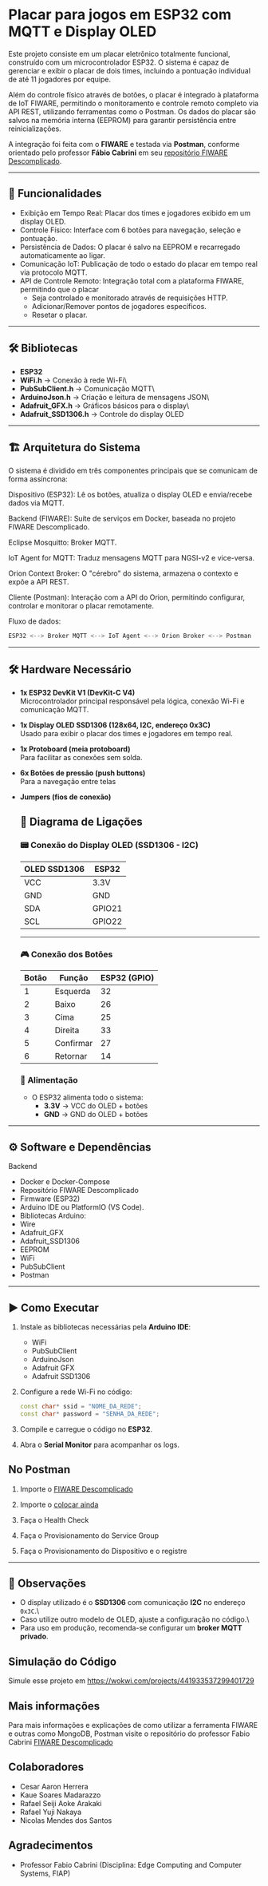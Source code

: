 # Placar para jogos em ESP32 com MQTT e Display OLED

Este projeto consiste em um placar eletrônico totalmente funcional, construído com um microcontrolador ESP32. O sistema é capaz de gerenciar e exibir o placar de dois times, incluindo a pontuação individual de até 11 jogadores por equipe.

Além do controle físico através de botões, o placar é integrado à plataforma de IoT FIWARE, permitindo o monitoramento e controle remoto completo via API REST, utilizando ferramentas como o Postman. Os dados do placar são salvos na memória interna (EEPROM) para garantir persistência entre reinicializações.

A integração foi feita com o **FIWARE** e testada via **Postman**, conforme orientado pelo professor **Fábio Cabrini** em seu [repositório FIWARE Descomplicado](https://github.com/fabiocabrini/fiware).

------------------------------------------------------------------------

## 📌 Funcionalidades

-   Exibição em Tempo Real: Placar dos times e jogadores exibido em um display OLED.
-   Controle Físico: Interface com 6 botões para navegação, seleção e pontuação.
-   Persistência de Dados: O placar é salvo na EEPROM e recarregado automaticamente ao ligar.
-   Comunicação IoT: Publicação de todo o estado do placar em tempo real via protocolo MQTT.
-   API de Controle Remoto: Integração total com a plataforma FIWARE, permitindo que o placar
    - Seja controlado e monitorado através de requisições HTTP.
    - Adicionar/Remover pontos de jogadores específicos.
    - Resetar o placar.

------------------------------------------------------------------------

## 🛠️ Bibliotecas

-   **ESP32**
-   **WiFi.h** → Conexão à rede Wi-Fi\
-   **PubSubClient.h** → Comunicação MQTT\
-   **ArduinoJson.h** → Criação e leitura de mensagens JSON\
-   **Adafruit_GFX.h** → Gráficos básicos para o display\
-   **Adafruit_SSD1306.h** → Controle do display OLED

------------------------------------------------------------------------

## 🏗️ Arquitetura do Sistema

O sistema é dividido em três componentes principais que se comunicam de forma assíncrona:

Dispositivo (ESP32): Lê os botões, atualiza o display OLED e envia/recebe dados via MQTT.

Backend (FIWARE): Suíte de serviços em Docker, baseada no projeto FIWARE Descomplicado.

Eclipse Mosquitto: Broker MQTT.

IoT Agent for MQTT: Traduz mensagens MQTT para NGSI-v2 e vice-versa.

Orion Context Broker: O "cérebro" do sistema, armazena o contexto e expõe a API REST.

Cliente (Postman): Interação com a API do Orion, permitindo configurar, controlar e monitorar o placar remotamente.

Fluxo de dados:
``` cpp
ESP32 <--> Broker MQTT <--> IoT Agent <--> Orion Broker <--> Postman
```

------------------------------------------------------------------------

## 🛠️ Hardware Necessário

- **1x ESP32 DevKit V1 (DevKit-C V4)**  
  Microcontrolador principal responsável pela lógica, conexão Wi-Fi e comunicação MQTT.  

- **1x Display OLED SSD1306 (128x64, I2C, endereço 0x3C)**  
  Usado para exibir o placar dos times e jogadores em tempo real.  

- **1x Protoboard (meia protoboard)**  
  Para facilitar as conexões sem solda.  

- **6x Botões de pressão (push buttons)**  
    Para a navegação entre telas
- **Jumpers (fios de conexão)**  



  ## 🔌 Diagrama de Ligações

    ### 📟 Conexão do Display OLED (SSD1306 - I2C)
    
    | OLED SSD1306 | ESP32       |
    |--------------|-------------|
    | VCC          | 3.3V        |
    | GND          | GND         |
    | SDA          | GPIO21      |
    | SCL          | GPIO22      |
    
    ---
    
    ### 🎮 Conexão dos Botões
    
    | Botão | Função    | ESP32 (GPIO) |
    |-------|---------|--------------|
    | 1     | Esquerda   | 32           |
    | 2     | Baixo   | 26           |
    | 3     | Cima   | 25           |
    | 4     | Direita   | 33           |
    | 5     | Confirmar    | 27           |
    | 6     | Retornar| 14           |
    
    
    ### 🔋 Alimentação
    
    - O ESP32 alimenta todo o sistema:
      - **3.3V** → VCC do OLED + botões  
      - **GND** → GND do OLED + botões  


------------------------------------------------------------------------
## ⚙️ Software e Dependências

Backend

- Docker e Docker-Compose
- Repositório FIWARE Descomplicado
- Firmware (ESP32)
- Arduino IDE ou PlatformIO (VS Code).
- Bibliotecas Arduino:
- Wire
- Adafruit_GFX
- Adafruit_SSD1306
- EEPROM
- WiFi
- PubSubClient
- Postman

---

## ▶️ Como Executar

1.  Instale as bibliotecas necessárias pela **Arduino IDE**:

    -   WiFi
    -   PubSubClient
    -   ArduinoJson
    -   Adafruit GFX
    -   Adafruit SSD1306

2.  Configure a rede Wi-Fi no código:

    ``` cpp
    const char* ssid = "NOME_DA_REDE";
    const char* password = "SENHA_DA_REDE";
    ```

3.  Compile e carregue o código no **ESP32**.

4.  Abra o **Serial Monitor** para acompanhar os logs.

## No Postman

1. Importe o [FIWARE Descomplicado](https://github.com/fabiocabrini/fiware)

2. Importe o [colocar ainda](link)

3. Faça o Health Check

4. Faça o Provisionamento do Service Group

5. Faça o Provisionamento do Dispositivo e o registre

------------------------------------------------------------------------

## 📌 Observações

-   O display utilizado é o **SSD1306** com comunicação **I2C** no
    endereço `0x3C`.\
-   Caso utilize outro modelo de OLED, ajuste a configuração no código.\
-   Para uso em produção, recomenda-se configurar um **broker MQTT
    privado**.


## Simulação do Código
Simule esse projeto em https://wokwi.com/projects/441933537299401729

## Mais informações 
Para mais informações e explicações de como utilizar a ferramenta FIWARE e outras como MongoDB, Postman visite o repositório do professor Fabio Cabrini [FIWARE Descomplicado](https://github.com/fabiocabrini/fiware)

## Colaboradores

- Cesar Aaron Herrera
- Kaue Soares Madarazzo
- Rafael Seiji Aoke Arakaki
- Rafael Yuji Nakaya
- Nicolas Mendes dos Santos

## Agradecimentos

- Professor Fabio Cabrini (Disciplina: Edge Computing and Computer Systems, FIAP)
  
